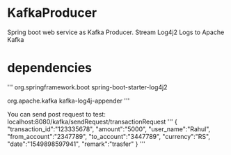 # KafkaProducer


Spring boot web service as Kafka Producer.
Stream Log4j2 Logs to Apache Kafka  

# dependencies
'''
<dependency>
  <groupId>org.springframework.boot</groupId>
  <artifactId>spring-boot-starter-log4j2</artifactId>
</dependency>

<dependency>
  <groupId>org.apache.kafka</groupId>
  <artifactId>kafka-log4j-appender</artifactId>
</dependency>
'''  
    
You can send post request to test:
localhost:8080/kafka/sendRequest/transactionRequest
'''
 {
    "transaction_id":"123335678",
    "amount":"5000",
    "user_name":"Rahul",
    "from_account":"2347789",
    "to_account":"3447789",
    "currency":"RS",
    "date":"1549898597941",
     "remark":"trasfer"
 }
'''
    
